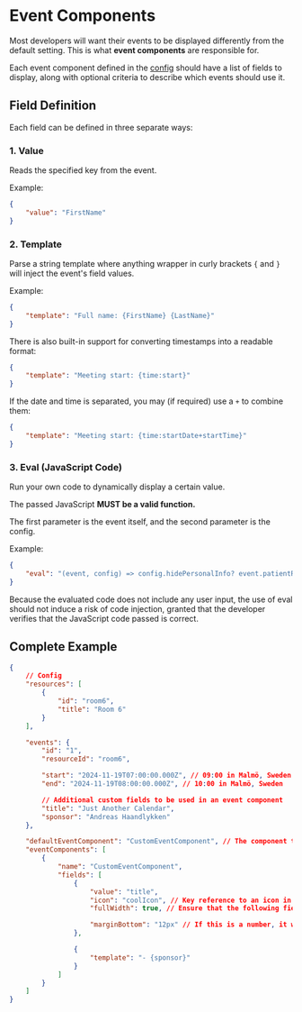 # Event Components
Most developers will want their events to be displayed differently
from the default setting. This is what **event components** are
responsible for.

Each event component defined in the [config](./init.md#eventcomponents-array)
should have a list of fields to display, along with optional criteria to describe
which events should use it.

## Field Definition
Each field can be defined in three separate ways:

### 1. Value
Reads the specified key from the event.

Example:
```json
{
    "value": "FirstName"
}
```

### 2. Template
Parse a string template where anything wrapper in curly brackets `{` and `}`
will inject the event's field values.

Example:
```json
{
    "template": "Full name: {FirstName} {LastName}"
}
```

There is also built-in support for converting timestamps into a readable
format:

```json
{
    "template": "Meeting start: {time:start}"
}
```

If the date and time is separated, you may (if required) use a `+` to combine them:

```json
{
    "template": "Meeting start: {time:startDate+startTime}"
}
```

### 3. Eval (JavaScript Code)
Run your own code to dynamically display a certain value.

The passed JavaScript **MUST be a valid function.**

The first parameter is the event itself, and the second parameter is the config.

Example:
```json
{
    "eval": "(event, config) => config.hidePersonalInfo? event.patientReference: event.patientName"
}
```

Because the evaluated code does not include any user input, the use of eval
should not induce a risk of code injection, granted that the developer verifies
that the JavaScript code passed is correct.

## Complete Example
```json
{
    // Config
    "resources": [
        {
            "id": "room6",
            "title": "Room 6"
        }
    ],

    "events": {
        "id": "1",
        "resourceId": "room6",

        "start": "2024-11-19T07:00:00.000Z", // 09:00 in Malmö, Sweden
        "end": "2024-11-19T08:00:00.000Z", // 10:00 in Malmö, Sweden

        // Additional custom fields to be used in an event component
        "title": "Just Another Calendar",
        "sponsor": "Andreas Haandlykken"
    },

    "defaultEventComponent": "CustomEventComponent", // The component to use by default
    "eventComponents": [
        {
            "name": "CustomEventComponent",
            "fields": [
                {
                    "value": "title",
                    "icon": "coolIcon", // Key reference to an icon in the 'icons' array (not defined here)
                    "fullWidth": true, // Ensure that the following fields are placed under this field

                    "marginBottom": "12px" // If this is a number, it will count as pixels
                },

                {
                    "template": "- {sponsor}"
                }
            ]
        }
    ]
}
```